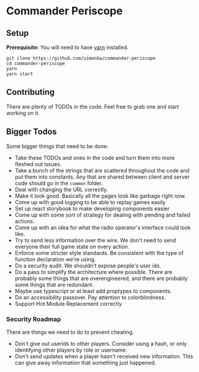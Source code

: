 Commander Periscope
===================

## Setup

**Prerequisite:** You will need to have [yarn](https://yarnpkg.com/en/docs/install) installed.

```$bash
git clone https://github.com/simonbw/commander-periscope
cd commander-periscope
yarn
yarn start
```

## Contributing

There are plenty of TODOs in the code.
Feel free to grab one and start working on it.

## Bigger Todos
Some bigger things that need to be done:
 
 - Take these TODOs and ones in the code and turn them into more fleshed out issues.
 - Take a bunch of the strings that are scattered throughout the code and put them into constants. Any that are shared between client and server code should go in the `common` folder.
 - Deal with changing the URL correctly.
 - Make it look good. Basically all the pages look like garbage right now.
 - Come up with good logging to be able to replay games easily
 - Set up react storybook to make developing components easier
 - Come up with some sort of strategy for dealing with pending and failed actions.
 - Come up with an idea for what the radio operator's interface could look like.
 - Try to send less information over the wire. We don't need to send everyone their full game state on every action.
 - Enforce some stricter style standards. Be consistent with the type of function declaration we're using.
 - Do a security audit. We shouldn't expose people's user ids.
 - Do a pass to simplify the architecture where possible. There are probably some things that are overengineered,
   and there are probably some things that are redundant.
 - Maybe use typescript or at least add proptypes to components.
 - Do an accessibility passover. Pay attention to colorblindness.
 - Support Hot Module Replacement correctly
   
### Security Roadmap

There are things we need to do to prevent cheating.

 - Don't give out userids to other players. Consider using a hash, or only identifying other players by role or username.
 - Don't send updates when a player hasn't received new information. This can give away information that something just happened.
